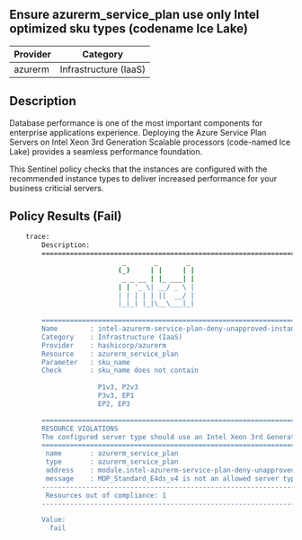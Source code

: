 ## Ensure azurerm_service_plan use only Intel optimized sku types (codename Ice Lake)

| Provider            | Category                 |
|---------------------|--------------------------|
| azurerm             | Infrastructure (IaaS)    |

## Description

Database performance is one of the most important components for enterprise applications experience. Deploying the Azure Service Plan Servers on Intel Xeon 3rd Generation Scalable processors (code-named Ice Lake) provides a seamless performance foundation.

This Sentinel policy checks that the instances are configured with the recommended instance types to deliver increased performance for your business criticial servers.

## Policy Results (Fail)

```bash
    trace:
        Description:
        ========================================================================
                            _       _       _
                           (_)     | |     | |
                            _ _ __ | |_ ___| |
                           | | '_ \| __/ _ \ |
                           | | | | | ||  __/ |
                           |_|_| |_|\__\___|_|
       
        ========================================================================
        Name        : intel-azurerm-service-plan-deny-unapproved-instance-types.sentinel
        Category    : Infrastructure (IaaS)
        Provider    : hashicorp/azurerm
        Resource    : azurerm_service_plan
        Parameter   : sku_name
        Check       : sku_name does not contain
       
                      P1v3, P2v3
                      P3v3, EP1
                      EP2, EP3

        ========================================================================
        RESOURCE VIOLATIONS
        The configured server type should use an Intel Xeon 3rd Generation Scalable processor (code-named Ice Lake)
        ========================================================================
         name       : azurerm_service_plan
         type       : azurerm_service_plan
         address    : module.intel-azurerm-service-plan-deny-unapproved-instance-types.azurerm_service_plan.appservice
         message    : MOP_Standard_E4ds_v4 is not an allowed server type.
        ------------------------------------------------------------------------
         Resources out of compliance: 1
        ------------------------------------------------------------------------

        Value:
          fail
```
